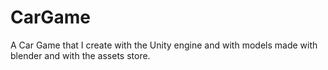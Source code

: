# CarGame
A Car Game that I create with the Unity engine and with models made with blender and with the assets store.
